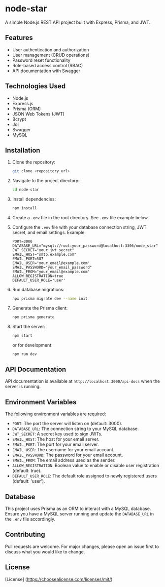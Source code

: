 # node-star

A simple Node.js REST API project built with Express, Prisma, and JWT.

## Features

*   User authentication and authorization
*   User management (CRUD operations)
*   Password reset functionality
*   Role-based access control (RBAC)
*   API documentation with Swagger

## Technologies Used

*   Node.js
*   Express.js
*   Prisma (ORM)
*   JSON Web Tokens (JWT)
*   Bcrypt
*   Joi
*   Swagger
*   MySQL

## Installation

1.  Clone the repository:

    ```bash
    git clone <repository_url>
    ```

2.  Navigate to the project directory:

    ```bash
    cd node-star
    ```

3.  Install dependencies:

    ```bash
    npm install
    ```

4.  Create a `.env` file in the root directory.  See `.env` file example below.

5.  Configure the `.env` file with your database connection string, JWT secret, and email settings.  Example:

    ```
    PORT=3000
    DATABASE_URL="mysql://root:your_password@localhost:3306/node_star"
    JWT_SECRET="your_jwt_secret"
    EMAIL_HOST="smtp.example.com"
    EMAIL_PORT=587
    EMAIL_USER="your_email@example.com"
    EMAIL_PASSWORD="your_email_password"
    EMAIL_FROM="your_email@example.com"
    ALLOW_REGISTRATION=true
    DEFAULT_USER_ROLE='user'
    ```

6.  Run database migrations:

    ```bash
    npx prisma migrate dev --name init
    ```

7.  Generate the Prisma client:

    ```bash
    npx prisma generate
    ```

8.  Start the server:

    ```bash
    npm start
    ```

    or for development:

    ```bash
    npm run dev
    ```

## API Documentation

API documentation is available at `http://localhost:3000/api-docs` when the server is running.

## Environment Variables

The following environment variables are required:

*   `PORT`: The port the server will listen on (default: 3000).
*   `DATABASE_URL`: The connection string to your MySQL database.
*   `JWT_SECRET`: A secret key used to sign JWTs.
*   `EMAIL_HOST`: The host for your email server.
*   `EMAIL_PORT`: The port for your email server.
*   `EMAIL_USER`: The username for your email account.
*   `EMAIL_PASSWORD`: The password for your email account.
*   `EMAIL_FROM`: The email address used as the sender.
*   `ALLOW_REGISTRATION`:  Boolean value to enable or disable user registration (default: true).
*   `DEFAULT_USER_ROLE`:  The default role assigned to newly registered users (default: 'user').

## Database

This project uses Prisma as an ORM to interact with a MySQL database.  Ensure you have a MySQL server running and update the `DATABASE_URL` in the `.env` file accordingly.

## Contributing

Pull requests are welcome. For major changes, please open an issue first to discuss what you would like to change.

## License

[License] (https://choosealicense.com/licenses/mit/)